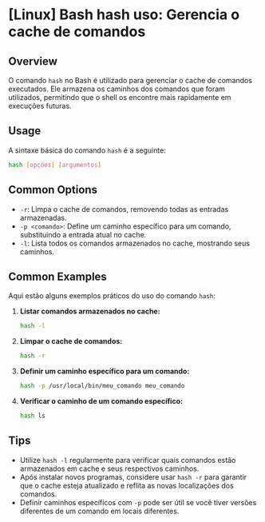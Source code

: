 # [Linux] Bash hash uso: Gerencia o cache de comandos

## Overview
O comando `hash` no Bash é utilizado para gerenciar o cache de comandos executados. Ele armazena os caminhos dos comandos que foram utilizados, permitindo que o shell os encontre mais rapidamente em execuções futuras.

## Usage
A sintaxe básica do comando `hash` é a seguinte:

```bash
hash [opções] [argumentos]
```

## Common Options
- `-r`: Limpa o cache de comandos, removendo todas as entradas armazenadas.
- `-p <comando>`: Define um caminho específico para um comando, substituindo a entrada atual no cache.
- `-l`: Lista todos os comandos armazenados no cache, mostrando seus caminhos.

## Common Examples
Aqui estão alguns exemplos práticos do uso do comando `hash`:

1. **Listar comandos armazenados no cache:**
   ```bash
   hash -l
   ```

2. **Limpar o cache de comandos:**
   ```bash
   hash -r
   ```

3. **Definir um caminho específico para um comando:**
   ```bash
   hash -p /usr/local/bin/meu_comando meu_comando
   ```

4. **Verificar o caminho de um comando específico:**
   ```bash
   hash ls
   ```

## Tips
- Utilize `hash -l` regularmente para verificar quais comandos estão armazenados em cache e seus respectivos caminhos.
- Após instalar novos programas, considere usar `hash -r` para garantir que o cache esteja atualizado e reflita as novas localizações dos comandos.
- Definir caminhos específicos com `-p` pode ser útil se você tiver versões diferentes de um comando em locais diferentes.